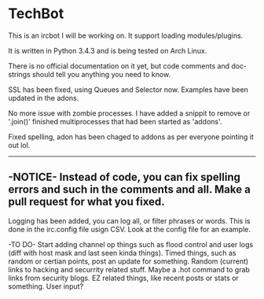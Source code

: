 # TechBot

This is an ircbot I will be working on. It support loading modules/plugins. 

It is written in Python 3.4.3 and is being tested on Arch Linux.

There is no official documentation on it yet, but code comments and doc-strings should tell you anything
you need to know.

SSL has been fixed, using Queues and Selector now. Examples have been updated in the adons.

No more issue with zombie processes. I have added a snippit to remove or '.join()' finished
multiprocesses that had been started as 'addons'.

Fixed spelling, adon has been chaged to addons as per everyone pointing it out lol.

-----------
-NOTICE-
Instead of code, you can fix spelling errors and such in the comments and all. Make a pull request
for what you fixed.
-----------


Logging has been added, you can log all, or filter phrases or words. This is done in the irc.config file
usign CSV. Look at the config file for an example.

-TO DO-
Start adding channel op things such as flood control and user logs (diff with host mask and last seen kinda things).
Timed things, such as random or certian points, post an update for something.
Random (current) links to hacking and securrity related stuff. Maybe a .hot command to grab links from security blogs.
EZ related things, like recent posts or stats or something.
User input?
